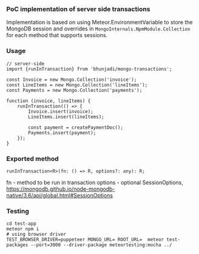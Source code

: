 ### PoC implementation of server side transactions

Implementation is based on using Meteor.EnvironmentVariable to store the MongoDB session and overrides in 
`MongoInternals.NpmModule.Collection` for each method that supports sessions.

### Usage

```
// server-side
import {runInTransaction} from 'bhunjadi/mongo-transactions';

const Invoice = new Mongo.Collection('invoice');
const LineItems = new Mongo.Collection('lineItems');
const Payments = new Mongo.Collection('payments');

function (invoice, lineItems) {
    runInTransaction(() => {
        Invoice.insert(invoice);
        LineItems.insert(lineItems);

        const payment = createPaymentDoc(); 
        Payments.insert(payment);
    });
}
```

### Exported method
```
runInTransaction<R>(fn: () => R, options?: any): R;
```

fn - method to be run in transaction
options - optional SessionOptions, https://mongodb.github.io/node-mongodb-native/3.6/api/global.html#SessionOptions


### Testing

```
cd test-app
meteor npm i
# using browser driver
TEST_BROWSER_DRIVER=puppeteer MONGO_URL= ROOT_URL=  meteor test-packages --port=3000 --driver-package meteortesting:mocha ../
```
